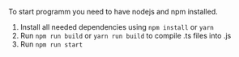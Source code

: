 To start programm you need to have nodejs and npm installed.

1. Install all needed dependencies using `npm install` or `yarn`
2. Run `npm run build` or `yarn run build` to compile .ts files into .js
3. Run `npm run start`
